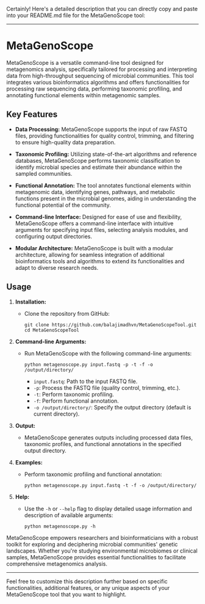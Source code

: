 Certainly! Here's a detailed description that you can directly copy and paste into your README.md file for the MetaGenoScope tool:

---

# MetaGenoScope

MetaGenoScope is a versatile command-line tool designed for metagenomics analysis, specifically tailored for processing and interpreting data from high-throughput sequencing of microbial communities. This tool integrates various bioinformatics algorithms and offers functionalities for processing raw sequencing data, performing taxonomic profiling, and annotating functional elements within metagenomic samples.

## Key Features

- **Data Processing:** MetaGenoScope supports the input of raw FASTQ files, providing functionalities for quality control, trimming, and filtering to ensure high-quality data preparation.
  
- **Taxonomic Profiling:** Utilizing state-of-the-art algorithms and reference databases, MetaGenoScope performs taxonomic classification to identify microbial species and estimate their abundance within the sampled communities.
  
- **Functional Annotation:** The tool annotates functional elements within metagenomic data, identifying genes, pathways, and metabolic functions present in the microbial genomes, aiding in understanding the functional potential of the community.

- **Command-line Interface:** Designed for ease of use and flexibility, MetaGenoScope offers a command-line interface with intuitive arguments for specifying input files, selecting analysis modules, and configuring output directories.

- **Modular Architecture:** MetaGenoScope is built with a modular architecture, allowing for seamless integration of additional bioinformatics tools and algorithms to extend its functionalities and adapt to diverse research needs.

## Usage

1. **Installation:**
   - Clone the repository from GitHub:
     ```
     git clone https://github.com/balajimadhvn/MetaGenoScopeTool.git
     cd MetaGenoScopeTool
     ```

2. **Command-line Arguments:**
   - Run MetaGenoScope with the following command-line arguments:
     ```
     python metagenoscope.py input.fastq -p -t -f -o /output/directory/
     ```
     - `input.fastq`: Path to the input FASTQ file.
     - `-p`: Process the FASTQ file (quality control, trimming, etc.).
     - `-t`: Perform taxonomic profiling.
     - `-f`: Perform functional annotation.
     - `-o /output/directory/`: Specify the output directory (default is current directory).

3. **Output:**
   - MetaGenoScope generates outputs including processed data files, taxonomic profiles, and functional annotations in the specified output directory.

4. **Examples:**
   - Perform taxonomic profiling and functional annotation:
     ```
     python metagenoscope.py input.fastq -t -f -o /output/directory/
     ```

5. **Help:**
   - Use the `-h` or `--help` flag to display detailed usage information and description of available arguments:
     ```
     python metagenoscope.py -h
     ```

MetaGenoScope empowers researchers and bioinformaticians with a robust toolkit for exploring and deciphering microbial communities' genetic landscapes. Whether you're studying environmental microbiomes or clinical samples, MetaGenoScope provides essential functionalities to facilitate comprehensive metagenomics analysis.

---

Feel free to customize this description further based on specific functionalities, additional features, or any unique aspects of your MetaGenoScope tool that you want to highlight.
